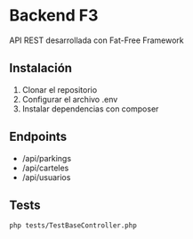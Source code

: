 # Backend F3
API REST desarrollada con Fat-Free Framework

## Instalación
1. Clonar el repositorio
2. Configurar el archivo .env
3. Instalar dependencias con composer

## Endpoints
- /api/parkings
- /api/carteles
- /api/usuarios

## Tests
```bash
php tests/TestBaseController.php
```
